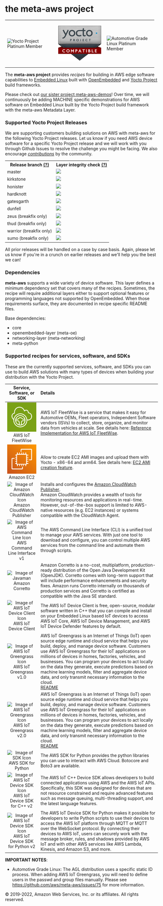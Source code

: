 # the meta-aws project
<table border="0" rules="none">
<tr border="0">
<td width="150" height="150"><img alt="Yocto Project Platinum Member"
src="images/lf_yp_plat.png"></td>
<td width="150" height="150"><img alt="Yocto Project Layer Compatible"
src="images/LF_17_02_Yocto-Badge-Update_Compatible_Final_Blank.png"></td>
<td width="150" height="150"><img alt="Automotive Grade Linux Platinum Member"
src="images/agl-member-plat.png"></td>
</tr>
</table>

The **meta-aws project** provides *recipes* for building in AWS edge software capabilities to [Embedded Linux](https://elinux.org) built with [OpenEmbedded](https://www.openembedded.org) and [Yocto Project](https://www.yoctoproject.org/) build frameworks.

Please check out [our sister project meta-aws-demos](https://github.com/aws-samples/meta-aws-demos)!  Over time, we will continuously be adding MACHINE specific demonstrations for AWS software on Embedded Linux built by the Yocto Project build framework with the meta-aws Metadata Layer.

### Supported Yocto Project Releases

We are supporting customers building solutions on AWS with meta-aws for the following Yocto Project releases.  Let us know if you need AWS device software for a specific Yocto Project release and we will work with you through Github Issues to resolve the challenge you might be facing.  We also encourage [*contributions*](CONTRIBUTING.md) by the community.

<table>
<tr><th>Release branch <a href="https://wiki.yoctoproject.org/wiki/Releases" target="none" title="What is this?">(?)</a></th><th>Layer integrity check <a href="https://www.yoctoproject.org/docs/2.5/dev-manual/dev-manual.html#making-sure-your-layer-is-compatible-with-yocto-project" target="none" title="What is this?">(?)</a></th></tr>
<tr><td>master</td><td><img src="https://codebuild.us-west-2.amazonaws.com/badges?uuid=eyJlbmNyeXB0ZWREYXRhIjoibjRaeDZVUzQrdTRtaDhmb0xRK0FCdndZRU00TytjSEJ6bGR2RzFLZFdOaTIwU0sxOFk5RUZ1Yk04VGxvWVlIVXIvai9aSUIyL1RkaXlSalAxS0IxWGdZPSIsIml2UGFyYW1ldGVyU3BlYyI6IkVWQnd5bXA4Si9zaW04OU4iLCJtYXRlcmlhbFNldFNlcmlhbCI6MX0%3D&branch=master"/></td></tr>
<tr><td>kirkstone</td><td><img src="https://codebuild.us-west-2.amazonaws.com/badges?uuid=eyJlbmNyeXB0ZWREYXRhIjoiUTVKN3F4ZGFZNUpkeFovZW5CTTVwQktlUThuRHZZTzNONWJ0M01ocUJWOVpwL2Y3NURVK2ovVVNoMjhMbFhpSTlkcFhiS0dPRzErWnhza2xqbkV3ZXpBPSIsIml2UGFyYW1ldGVyU3BlYyI6IkZBSTRWRHZXM082ZndXT1EiLCJtYXRlcmlhbFNldFNlcmlhbCI6MX0%3D&branch=kirkstone"/></td></tr>
<tr><td>honister</td><td><img src="https://codebuild.us-west-2.amazonaws.com/badges?uuid=eyJlbmNyeXB0ZWREYXRhIjoieE0zYzlVdG10WWdYT0RwUGhQRW80dVE5OVNWd1RjQ2pna0xoQm1kc09odjQ0ZjRSQmpveWVrdksrREdDVzcrQW10eVE5SFVpRmNHM2FnbnZMdmU0ZzVzPSIsIml2UGFyYW1ldGVyU3BlYyI6IlYrcmhWdkxqakNHYkUxUnMiLCJtYXRlcmlhbFNldFNlcmlhbCI6MX0%3D&branch=honister"/></td></tr>
<tr><td>hardknott</td><td><img src="https://codebuild.us-west-2.amazonaws.com/badges?uuid=eyJlbmNyeXB0ZWREYXRhIjoiaFQ3SEZZOTZGamdQWkt5RUREZS9XTjVxY1IvMlliUXRZcFVXODQxMjJDSW5tK0xWbzRneDdxQ2toZS93ek8zOXNCcHc1UFV2QVdjTXloRE5JMUU2Q0owPSIsIml2UGFyYW1ldGVyU3BlYyI6InRRay9YRTNyTTZGWUFWTTciLCJtYXRlcmlhbFNldFNlcmlhbCI6MX0%3D&branch=hardknott"/></td></tr>
<tr><td>gatesgarth </td><td><img src="https://codebuild.us-west-2.amazonaws.com/badges?uuid=eyJlbmNyeXB0ZWREYXRhIjoieTNEbG5BdFRvdXNJU20zUUprZU1EM2Q5c0RnNW9hRFVRQ2ZJeUFJSnN4UVQxdFhJNS9yMnhwaHB0dlhZSXZzTVUwMHRJWHZyU1NNRTc5WlJVbVBWZ1ZVPSIsIml2UGFyYW1ldGVyU3BlYyI6InJVSDhaZHhHN29ERjlqMEIiLCJtYXRlcmlhbFNldFNlcmlhbCI6MX0%3D&branch=gatesgarth"/></td></tr>
<tr><td>dunfell</td><td><img src="https://codebuild.us-west-2.amazonaws.com/badges?uuid=eyJlbmNyeXB0ZWREYXRhIjoiTk9VRSs1aHBiMXpMTzJLbVlBTVFvUXU5blNQb0hzd2o5TEJZWUVwajBnbXpacmROMlM4VzE4aWU4dDIvWG9nTHN5TXY1UWxNeW1LL1lrTkVYcWJmcE1BPSIsIml2UGFyYW1ldGVyU3BlYyI6IlM5emZaLzVaTDVxL09DYnQiLCJtYXRlcmlhbFNldFNlcmlhbCI6MX0%3D&branch=dunfell"/></td></tr>
<tr><td>zeus (breakfix only)</td><td><img src="https://codebuild.us-east-1.amazonaws.com/badges?uuid=eyJlbmNyeXB0ZWREYXRhIjoiYXZDSnIwdXVNSFRjMW13MmxVOVZYZVJhVktKTkVScG1UQURqTDdpMHlrYXFKS2x0VHdXV1ZzeUVxR0Q1cVU4RTBtUkkzWnVOMjRPdVZhKzRhSTBqQkI4PSIsIml2UGFyYW1ldGVyU3BlYyI6IlNwZXFGbXJ3U0ZwM1dLQVciLCJtYXRlcmlhbFNldFNlcmlhbCI6MX0%3D&branch=zeus"/></td></tr>
<tr><td>thud (breakfix only)</td><td><img src="https://codebuild.us-east-1.amazonaws.com/badges?uuid=eyJlbmNyeXB0ZWREYXRhIjoiK0IwWDFuaTZFZFd4NVY3N2UwdGdGcWtsMGtDc2dRVEgzMHdxV2V6TU5ZRmpOU01MaUtreVowSlJid204VHEwelIzdGoxQnJ4RnViNWI0bjQ3cEgxN1k4PSIsIml2UGFyYW1ldGVyU3BlYyI6IjA3ZndZRHFjeVlKMGUvQ2IiLCJtYXRlcmlhbFNldFNlcmlhbCI6MX0%3D&branch=thud"/></td></tr>
<tr><td>warrior (breakfix only)</td><td><img src="https://codebuild.us-west-2.amazonaws.com/badges?uuid=eyJlbmNyeXB0ZWREYXRhIjoiR0kyTTJZek11SHkwTGJ2QVlsWE1uTjUyNTJYdjhmaEtKVUcvZXNWUzFBSXFBUHJuN0hoc2k0SVRMRWhWOWRBcWovTEQ3RUF6aWdpbmhtZEN5RUR4VDRBPSIsIml2UGFyYW1ldGVyU3BlYyI6Inoyd1VHbU5Qd0FGTXhBYTIiLCJtYXRlcmlhbFNldFNlcmlhbCI6MX0%3D&branch=warrior"/></td></tr>
<tr><td>sumo (breakfix only)</td><td><img src="https://codebuild.us-west-2.amazonaws.com/badges?uuid=eyJlbmNyeXB0ZWREYXRhIjoiOHhleEREbml5SDJnanZQL0FIb1lKZDlmT1JFZ3dROGdwekhiVEhYWGxSVzQwSGFKM09DaWplcnNwNFVRMTVsd2hTZytwdE9KNXNMRUdlNDZ6ck0xaDBzPSIsIml2UGFyYW1ldGVyU3BlYyI6InVmQnp4a2h4d1pEU0xDeUYiLCJtYXRlcmlhbFNldFNlcmlhbCI6MX0%3D&branch=sumo"/></td></tr>
</table>

All prior releases will be handled on a case by case basis.  Again, please let us know if you're in a crunch on earlier releases and we'll help you the best we can!

### Dependencies

**meta-aws** supports a wide variety of device software.  This layer defines a minimum dependency set that covers many of the recipes.  Sometimes, the recipe will require additional layers either to support optional features or programming languages not supported by OpenEmbedded. When those requirements surface, they are documented in recipe specific README files.

Base dependencies:

* core
* openembedded-layer (meta-oe)
* networking-layer (meta-networking)
* meta-python

### Supported recipes for services, software, and SDKs

These are the currently supported services, software, and SDKs you can use to build AWS solutions with many types of devices when building your distribution with the Yocto Project.


|Service, Software, or SDK |Details |
|:------------------------:|:-------|
|<center>![Image of AWS IoT FleetWise Icon](images/Arch_AWS-IoT-FleetWise_64.svg)<br/>AWS IoT FleetWise</center>|AWS IoT FleetWise is a service that makes it easy for Automotive OEMs, Fleet operators, Independent Software vendors (ISVs) to collect, store, organize, and monitor data from vehicles at scale. See details here: [Reference Implementation for AWS IoT FleetWise](https://github.com/aws/aws-iot-fleetwise-edge).|
|<center>![Image of Amazon EC2 Icon](images/Arch_Amazon-EC2_64.svg)<br/>Amazon EC2</center>|Allow to create EC2 AMI images and upload them with Yocto - x86-64 and arm64. See details here: [EC2 AMI creation feature](scripts/ec2-ami/README.md).|
|<center>![Image of Amazon CloudWatch Icon](images/Arch_Amazon-CloudWatch_64.png)<br/>Amazon CloudWatch Publisher</center>|Installs and configures the [Amazon CloudWatch Publisher](https://github.com/awslabs/amazon-cloudwatch-publisher).<br/>Amazon CloudWatch provides a wealth of tools for monitoring resources and applications in real-time. However, out-of-the-box support is limited to AWS-native resources (e.g. EC2 instances) or systems compatible with the CloudWatch Agent.|
|![Image of AWS Command Line Icon](images/Arch_AWS-Command-Line-Interface_64.png)<br/>AWS Command Line Interface v1|The AWS Command Line Interface (CLI) is a unified tool to manage your AWS services. With just one tool to download and configure, you can control multiple AWS services from the command line and automate them through scripts.|
|<center>![Image of Javaman](images/corretto.png)<br/>Amazon Corretto</center>|Amazon Corretto is a no-cost, multiplatform, production-ready distribution of the Open Java Development Kit (OpenJDK). Corretto comes with long-term support that will include performance enhancements and security fixes. Amazon runs Corretto internally on thousands of production services and Corretto is certified as compatible with the Java SE standard.|
|<center>![Image of AWS IoT Device Client Icon](images/Arch_AWS-Tools-and-SDKs_64.png)</br>AWS IoT Device Client</center>|The AWS IoT Device Client is free, open-source, modular software written in C++ that you can compile and install on your Embedded Linux based IoT devices to access AWS IoT Core, AWS IoT Device Management, and AWS IoT Device Defender features by default.|
|<center>![Image of AWS IoT Greengrass Icon](images/Arch_AWS-IoT-Greengrass_64.png)<br/>AWS IoT Greengrass<br/>v1.0</center>|AWS IoT Greengrass is an Internet of Things (IoT) open source edge runtime and cloud service that helps you build, deploy, and manage device software. Customers use AWS IoT Greengrass for their IoT applications on millions of devices in homes, factories, vehicles, and businesses. You can program your devices to act locally on the data they generate, execute predictions based on machine learning models, filter and aggregate device data, and only transmit necessary information to the cloud.<br/><a href="recipes-iot/aws-iot-greengrass/README.md#aws-iot-greengrass-v1">README</a>|
|<center>![Image of AWS IoT Greengrass Icon](images/Arch_AWS-IoT-Greengrass_64.png)<br/>AWS IoT Greengrass<br/>v2.0</center>|AWS IoT Greengrass is an Internet of Things (IoT) open source edge runtime and cloud service that helps you build, deploy, and manage device software. Customers use AWS IoT Greengrass for their IoT applications on millions of devices in homes, factories, vehicles, and businesses. You can program your devices to act locally on the data they generate, execute predictions based on machine learning models, filter and aggregate device data, and only transmit necessary information to the cloud.<br/><a href="recipes-iot/aws-iot-greengrass/README.md#aws-iot-greengrass-v2">README</a>|
|<center>![Image of SDK Icon](images/Arch_AWS-Tools-and-SDKs_64.png)</br>AWS SDK for Python</center>|The AWS SDK for Python provides the python libraries you can use to interact with AWS Cloud. Botocore and Boto3 are available.|
|<center>![Image of AWS IoT Device SDK Icon](images/Arch_AWS-Tools-and-SDKs_64.png)</br>AWS IoT Device SDK for C++ v2|The AWS IoT C++ Device SDK allows developers to build connected applications using AWS and the AWS IoT APIs. Specifically, this SDK was designed for devices that are not resource constrained and require advanced features such as message queuing, multi-threading support, and the latest language features.|
|<center>![Image of AWS IoT Device SDK Icon](images/Arch_AWS-Tools-and-SDKs_64.png)</br>AWS IoT Device SDK for Python v2|The AWS IoT Device SDK for Python makes it possible for developers to write Python scripts to use their devices to access the AWS IoT platform through MQTT or MQTT over the WebSocket protocol. By connecting their devices to AWS IoT, users can securely work with the message broker, rules, and shadows provided by AWS IoT and with other AWS services like AWS Lambda, Kinesis, and Amazon S3, and more.|

**IMPORTANT NOTES**: 

* Automotive Grade Linux: The AGL distribution uses a specific static ID process. When adding AWS IoT Greengrass, you will need to define users in the passwd and group files manually. Please see https://github.com/aws/meta-aws/issues/75 for more information.

© 2019-2022, Amazon Web Services, Inc. or its affiliates. All rights reserved.
